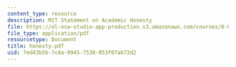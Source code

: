 ```yaml
---
content_type: resource
description: MIT Statement on Academic Honesty
file: https://ol-ocw-studio-app-production.s3.amazonaws.com/courses/8-03-physics-iii-spring-2003/7ed43b5b7c4a99457530053f07a672d2_honesty.pdf
file_type: application/pdf
resourcetype: Document
title: honesty.pdf
uid: 7ed43b5b-7c4a-9945-7530-053f07a672d2
---
```

